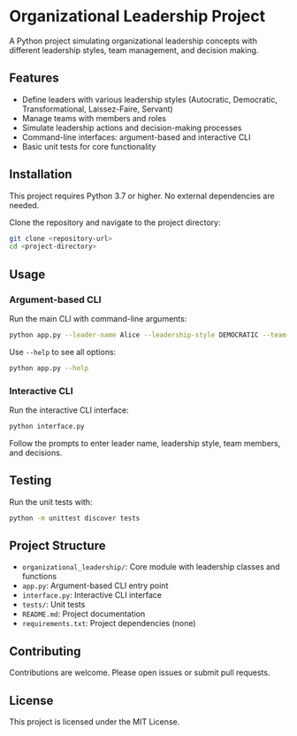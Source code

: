 # Organizational Leadership Project

A Python project simulating organizational leadership concepts with different leadership styles, team management, and decision making.

## Features

- Define leaders with various leadership styles (Autocratic, Democratic, Transformational, Laissez-Faire, Servant)
- Manage teams with members and roles
- Simulate leadership actions and decision-making processes
- Command-line interfaces: argument-based and interactive CLI
- Basic unit tests for core functionality

## Installation

This project requires Python 3.7 or higher. No external dependencies are needed.

Clone the repository and navigate to the project directory:

```bash
git clone <repository-url>
cd <project-directory>
```

## Usage

### Argument-based CLI

Run the main CLI with command-line arguments:

```bash
python app.py --leader-name Alice --leadership-style DEMOCRATIC --team-members "Bob:Developer" "Charlie:Designer" --decision "Implement new project strategy"
```

Use `--help` to see all options:

```bash
python app.py --help
```

### Interactive CLI

Run the interactive CLI interface:

```bash
python interface.py
```

Follow the prompts to enter leader name, leadership style, team members, and decisions.

## Testing

Run the unit tests with:

```bash
python -m unittest discover tests
```

## Project Structure

- `organizational_leadership/`: Core module with leadership classes and functions
- `app.py`: Argument-based CLI entry point
- `interface.py`: Interactive CLI interface
- `tests/`: Unit tests
- `README.md`: Project documentation
- `requirements.txt`: Project dependencies (none)

## Contributing

Contributions are welcome. Please open issues or submit pull requests.

## License

This project is licensed under the MIT License.
